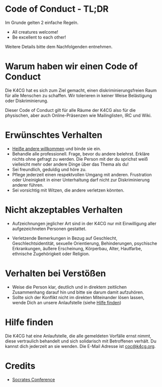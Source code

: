 # Code of Conduct - TL;DR

Im Grunde gelten 2 einfache Regeln. 

* All creatures welcome!
* Be excellent to each other!

Weitere Details bitte dem Nachfolgenden entnehmen.

# Warum haben wir einen Code of Conduct

Die K4CG hat es sich zum Ziel gemacht, einen diskriminierungsfreien 
Raum für alle Menschen zu schaffen. Wir tolerieren in keiner Weise
Belästigung oder Diskriminierung. 

Dieser Code of Conduct gilt für alle Räume der K4CG also für 
die physischen, aber auch Online-Präsenzen wie Mailinglisten, IRC und Wiki.

# Erwünschtes Verhalten

* [Heiße andere willkommen](https://k4cg.org/index.php/Neue_Menschen_willkommen_hei%C3%9Fen) und binde sie ein.
* Behandle alle professionell. Frage, bevor du andere belehrst. Erkläre nichts
  ohne gefragt zu werden. Die Person mit der du sprichst weiß vielleicht mehr
  oder andere Dinge über das Thema als du!
* Sei freundlich, geduldig und höre zu.
* Pflege jederzeit einen respektvollen Umgang mit anderen. Frustration
  oder Uneinigkeit in einer Unterhaltung darf nicht zur Diskriminierung
  anderer führen.
* Sei vorsichtig mit Witzen, die andere verletzen könnten.

# Nicht akzeptables Verhalten

* Aufzeichnungen jeglicher Art sind in der K4CG nur mit Einwilligung
  aller aufgezeichneten Personen gestattet.

* Verletzende Bemerkungen in Bezug auf Geschlecht, Geschlechtsidentität,
  sexuelle Orientierung, Behinderungen, psychische Erkrankungen,
  äußere Erscheinung, Körperbau, Alter, Hautfarbe,
  ethnische Zugehörigkeit oder Religion.

# Verhalten bei Verstößen

* Weise die Person klar, deutlich und in direktem zeitlichen Zusammenhang
  darauf hin und bitte sie darum damit aufzuhören.
* Sollte sich der Konflikt nicht im direkten Miteinander lösen lassen, wende
  Dich an unsere Anlaufstelle (siehe [Hilfe finden](#hilfe-finden))

# Hilfe finden

Die K4CG hat eine Anlaufstelle, die alle gemeldeten Vorfälle ernst nimmt,
diese vertraulich behandelt und sich solidarisch mit Betroffenen verhält.
Du kannst dich jederzeit an sie wenden. Die E-Mail Adresse ist coc@k4cg.org.

# Credits

* [Socrates Conference](https://www.socrates-conference.de/values)
